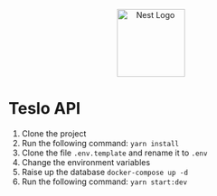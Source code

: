 <p align="center">
  <a href="http://nestjs.com/" target="blank"><img src="https://nestjs.com/img/logo-small.svg" width="120" alt="Nest Logo" /></a>
</p>

# Teslo API

1. Clone the project
2. Run the following command: ``` yarn install ```
3. Clone the file ```.env.template``` and rename it to ```.env```
4. Change the environment variables  
5. Raise up the database ```docker-compose up -d```
6. Run the following command: ```yarn start:dev```